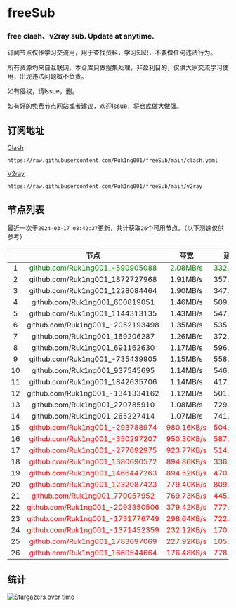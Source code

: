 # freeSub
### free clash、v2ray sub. Update at anytime.

订阅节点仅作学习交流用，用于查找资料，学习知识，不要做任何违法行为。

所有资源均来自互联网，本仓库只做搜集处理，非盈利目的，仅供大家交流学习使用，出现违法问题概不负责。

如有侵权，请Issue，删。

如有好的免费节点网站或者建议，欢迎Issue，将仓库做大做强。

## 订阅地址
[Clash](https://raw.githubusercontent.com/Ruk1ng001/freeSub/main/clash.yaml)
```
https://raw.githubusercontent.com/Ruk1ng001/freeSub/main/clash.yaml
```
[V2ray](https://raw.githubusercontent.com/Ruk1ng001/freeSub/main/v2ray)
```
https://raw.githubusercontent.com/Ruk1ng001/freeSub/main/v2ray
```

## 节点列表

最近一次于`2024-03-17 08:42:37`更新，共计获取`26`个可用节点。（以下测速仅供参考）

|  | 节点 | 带宽 | 延迟 |
|:-:|:--:|:--:|:--:|
 | 1 | <font color=green>github.com/Ruk1ng001_-590905088</font> | <font color=green>2.08MB/s</font> | <font color=green>332.00ms</font> |
 | 2 | github.com/Ruk1ng001_1872727968 | 1.91MB/s | 357.00ms |
 | 3 | github.com/Ruk1ng001_1228084464 | 1.90MB/s | 347.00ms |
 | 4 | github.com/Ruk1ng001_600819051 | 1.46MB/s | 509.00ms |
 | 5 | github.com/Ruk1ng001_1144313135 | 1.43MB/s | 547.00ms |
 | 6 | github.com/Ruk1ng001_-2052193498 | 1.35MB/s | 535.00ms |
 | 7 | github.com/Ruk1ng001_169206287 | 1.26MB/s | 372.00ms |
 | 8 | github.com/Ruk1ng001_691162630 | 1.17MB/s | 596.00ms |
 | 9 | github.com/Ruk1ng001_-735439905 | 1.15MB/s | 558.00ms |
 | 10 | github.com/Ruk1ng001_937545695 | 1.14MB/s | 546.00ms |
 | 11 | github.com/Ruk1ng001_1842635706 | 1.14MB/s | 417.00ms |
 | 12 | github.com/Ruk1ng001_-1341334162 | 1.12MB/s | 501.00ms |
 | 13 | github.com/Ruk1ng001_270785910 | 1.08MB/s | 729.00ms |
 | 14 | github.com/Ruk1ng001_265227414 | 1.07MB/s | 741.00ms |
 | 15 | <font color=red>github.com/Ruk1ng001_-293788974</font> | <font color=red>980.16KB/s</font> | <font color=red>504.00ms</font> |
 | 16 | <font color=red>github.com/Ruk1ng001_-350297207</font> | <font color=red>950.30KB/s</font> | <font color=red>587.00ms</font> |
 | 17 | <font color=red>github.com/Ruk1ng001_-277692975</font> | <font color=red>923.77KB/s</font> | <font color=red>514.00ms</font> |
 | 18 | <font color=red>github.com/Ruk1ng001_1380690572</font> | <font color=red>894.86KB/s</font> | <font color=red>336.00ms</font> |
 | 19 | <font color=red>github.com/Ruk1ng001_1466447263</font> | <font color=red>894.52KB/s</font> | <font color=red>470.00ms</font> |
 | 20 | <font color=red>github.com/Ruk1ng001_1232087423</font> | <font color=red>779.40KB/s</font> | <font color=red>809.00ms</font> |
 | 21 | <font color=red>github.com/Ruk1ng001_770057952</font> | <font color=red>769.73KB/s</font> | <font color=red>445.00ms</font> |
 | 22 | <font color=red>github.com/Ruk1ng001_-2093350506</font> | <font color=red>379.42KB/s</font> | <font color=red>777.00ms</font> |
 | 23 | <font color=red>github.com/Ruk1ng001_-1731776749</font> | <font color=red>298.64KB/s</font> | <font color=red>722.00ms</font> |
 | 24 | <font color=red>github.com/Ruk1ng001_-1371452359</font> | <font color=red>232.12KB/s</font> | <font color=red>170.00ms</font> |
 | 25 | <font color=red>github.com/Ruk1ng001_1783697069</font> | <font color=red>227.92KB/s</font> | <font color=red>105.00ms</font> |
 | 26 | <font color=red>github.com/Ruk1ng001_1660544664</font> | <font color=red>176.48KB/s</font> | <font color=red>778.00ms</font> |


## 统计

[![Stargazers over time](https://starchart.cc/Ruk1ng001/freeSub.svg)](https://starchart.cc/Ruk1ng001/freeSub)